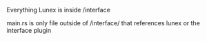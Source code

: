 Everything Lunex is inside /interface

main.rs is only file outside of /interface/ that references lunex or the interface plugin
